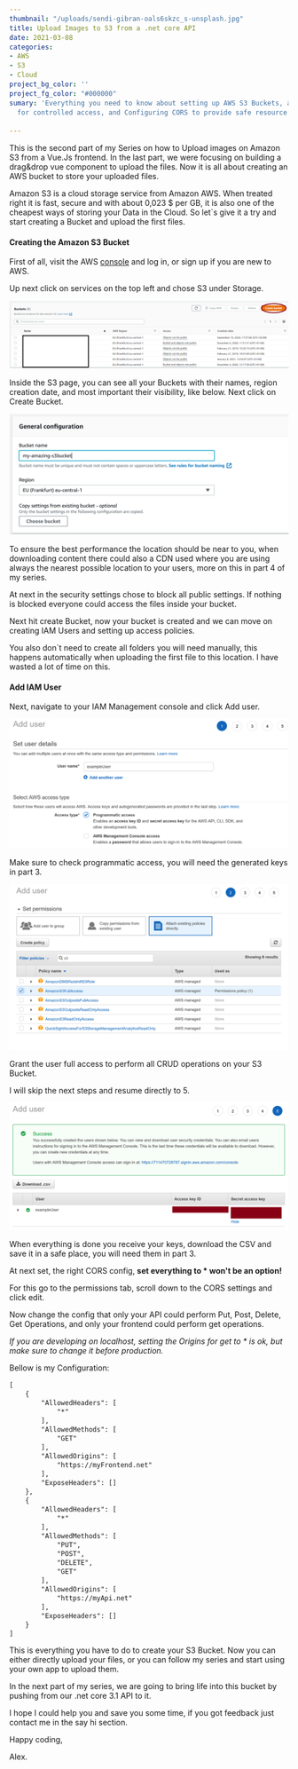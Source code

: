 ```yaml
---
thumbnail: "/uploads/sendi-gibran-oals6skzc_s-unsplash.jpg"
title: Upload Images to S3 from a .net core API
date: 2021-03-08
categories:
- AWS
- S3
- Cloud
project_bg_color: ''
project_fg_color: "#000000"
sumary: 'Everything you need to know about setting up AWS S3 Buckets, adding IAM users
  for controlled access, and Configuring CORS to provide safe resource sharing. '

---
```

This is the second part of my Series on how to Upload images on Amazon S3 from a Vue.Js frontend. In the last part, we were focusing on building a drag&drop vue component to upload the files. Now it is all about creating an AWS bucket to store your uploaded files.

Amazon S3 is a cloud storage service from Amazon AWS. When treated right it is fast, secure and with about 0,023 $ per GB, it is also one of the cheapest ways of storing your Data in the Cloud. So let\`s give it a try and start creating a Bucket and upload the first files.

#### Creating the Amazon S3 Bucket

First of all, visit the AWS [console](console.aws.amazon.com "aws console") and log in, or sign up if you are new to AWS.

Up next click on services on the top left and chose S3 under Storage.

![](/uploads/createbucket.png "The S3 Bucket overview.")

Inside the S3 page, you can see all your Buckets with their names, region creation date, and most important their visibility, like below. Next click on Create Bucket.

![You will be asked for the name and region.](/uploads/createawsbucket.png "Create Aws Bucket")

To ensure the best performance the location should be near to you, when downloading content there could also a CDN used where you are using always the nearest possible location to your users, more on this in part 4 of my series.

At next in the security settings chose to block all public settings. If nothing is blocked everyone could access the files inside your bucket.

Next hit create Bucket, now your bucket is created and we can move on creating IAM Users and setting up access policies.

You also don\`t need to create all folders you will need manually, this happens automatically when uploading the first file to this location. I have wasted a lot of time on this.

#### Add IAM User

Next, navigate to your IAM Management console and click Add user.

![](/uploads/addiamuser.png)

Make sure to check programmatic access, you will need the generated keys in part 3.

![](/uploads/addiamuserpermissions.png)

Grant the user full access to perform all CRUD operations on your S3 Bucket.

I will skip the next steps and resume directly to 5.

![](/uploads/iam-access.png)

When everything is done you receive your keys, download the CSV and save it in a safe place, you will need them in part 3.

At next set, the right CORS config, **set everything to * won't be an option!**

For this go to the permissions tab, scroll down to the CORS settings and click edit.

Now change the config that only your API could perform Put, Post, Delete, Get Operations, and only your frontend could perform get operations.

_If you are developing on localhost, setting the Origins for get to * is ok, but make sure to change it before production._

Bellow is my Configuration:

``` 
[
    {
        "AllowedHeaders": [
            "*"
        ],
        "AllowedMethods": [
            "GET"
        ],
        "AllowedOrigins": [
            "https://myFrontend.net"
        ],
        "ExposeHeaders": []
    },
    {
        "AllowedHeaders": [
            "*"
        ],
        "AllowedMethods": [
            "PUT",
            "POST",
            "DELETE",
            "GET"
        ],
        "AllowedOrigins": [
            "https://myApi.net"
        ],
        "ExposeHeaders": []
    }
]
```

This is everything you have to do to create your S3 Bucket. Now you can either directly upload your files, or you can follow my series and start using your own app to upload them.

In the next part of my series, we are going to bring life into this bucket by pushing from our .net core 3.1 API to it.

I hope I could help you and save you some time, if you got feedback just contact me in the say hi section.

Happy coding,

Alex.